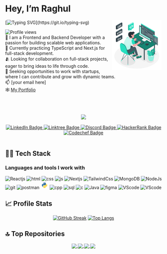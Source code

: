 <h1> Hey, I’m Raghul </h1>

<img src="./Vector.svg" width="32%" alt="vector" align="right"> 

[![Typing SVG](https://readme-typing-svg.herokuapp.com?font=Montserrat&color=blue&vCenter=true&lines=Full+Stack+Developer👩‍🔬;Coder+💻;)](https://git.io/typing-svg)

<img src="https://komarev.com/ghpvc/?username=Ragul8775&style=flat-square&color=blue" alt="Profile views"/>
<div align="left">
  👀 I am a Frontend and Backend Developer with a passion for building scalable web applications.<br>
  🤖 Currently practicing TypeScript and Next.js for full-stack development.<br>
  🫂 Looking for collaboration on full-stack projects, eager to bring ideas to life through code.<br>
  📖 Seeking opportunities to work with startups, where I can contribute and grow with dynamic teams.<br>
  📫 [your email here] <br>
  🕸️ <a href="[your portfolio link]">My Portfolio</a>
</div>
<br>
<br>
<br>

<p align='center'>
  <img src='https://github-widgetbox.vercel.app/api/profile?username=ragul8775&data=followers,repositories,stars,commits'>
  </p>
<div id="badges" align = "center">

  <a href="https://www.linkedin.com/in/raghul-sankar-2445a9203/">
    <img src="https://img.shields.io/badge/LinkedIn-0072b1?style=for-the-badge&logo=linkedin&logoColor=white" alt="LinkedIn Badge"/>
  </a>
  <a href="https://linktr.ee/raghul2728">
   <img src="https://img.shields.io/badge/Linktree-acdc5c?style=for-the-badge&logo=linktree&logoColor=black" alt="Linktree Badge"/>
  </a>
  <a href="https://discord.gg/Vc5MvTvF">
    <img src="https://img.shields.io/badge/Discord-7289DA?style=for-the-badge&logo=Discord&logoColor=white" alt="Discord Badge"/>
  </a>
  
  
  
  <a href="https://www.hackerrank.com/rb7439?hr_r=1">
    <img src="https://img.shields.io/badge/HackerRank-Green?style=for-the-badge&logo=hackerrank&logoColor=black" alt="HackerRank Badge"/>
  </a>
  <a href="https://www.codechef.com/users/rb7439">
    <img src="https://img.shields.io/badge/Codechef-brown?style=for-the-badge&logo=codechef&logoColor=white" alt="Codechef Badge"/>
  </a>
</div>

<br>

## 👩‍💻 Tech Stack
### Languages and tools I work with
<div>
<img height="25" alt="Reactjs" src="https://camo.githubusercontent.com/ae9c74c9618701b1c96ee0b165fe0cdd5a17fc4ae5a908fd150b37e10540e0a0/68747470733a2f2f696d672e736869656c64732e696f2f62616467652f2d52656163742d3030303f266c6f676f3d5265616374">
<img height="25" alt="html" src="https://camo.githubusercontent.com/7f569c07c7faab73e2e9bc19b8620036fb2843b7a912c16c3c3c8bc5b11e3ff7/68747470733a2f2f696d672e736869656c64732e696f2f62616467652f2d48544d4c352d4533344632363f7374796c653d666c61742d706c6173746963266c6f676f3d68746d6c35266c6f676f436f6c6f723d7768697465">
<img height="25" alt="css" src="https://camo.githubusercontent.com/6e2c6bf10e3c94fcbd483162117195d2ea9f6f37ce8afd25266df9a526caca58/68747470733a2f2f696d672e736869656c64732e696f2f62616467652f2d435353332d3135373242363f7374796c653d666c61742d706c6173746963266c6f676f3d63737333266c6f676f436f6c6f723d7768697465"> 
<img height="25" alt="js" src="https://camo.githubusercontent.com/11b6493dc397580093fc3ddfd02ef5f33ca6251cb21dcd7d1cd1cca6638fe681/68747470733a2f2f696d672e736869656c64732e696f2f62616467652f2d4a6176615363726970742d4637444631453f7374796c653d666c61742d706c6173746963266c6f676f3d6a617661736372697074266c6f676f436f6c6f723d7768697465">
<img height="25" alt="Nextjs" src="https://img.shields.io/badge/next.js-000000?style=for-the-badge&logo=nextdotjs&logoColor=white"> 
<img height="25" alt="TailwindCss" src="https://camo.githubusercontent.com/3b6552284da2b1078dcee4f40e800c8b5b07344fdc748b25ba3ce90728275ac2/68747470733a2f2f696d672e736869656c64732e696f2f62616467652f2d5461696c77696e642532304353532d3036423644343f7374796c653d666c61742d706c6173746963266c6f676f3d7461696c77696e64637373266c6f676f436f6c6f723d7768697465">
<img height="25" alt="MongoDB" src="https://camo.githubusercontent.com/b56370dbe8219a32284518400d50b2f4d1e5755cc17433a9a93bdb227fab49d4/68747470733a2f2f696d672e736869656c64732e696f2f62616467652f2d4d6f6e676f44422d3437413234383f7374796c653d666c61742d706c6173746963266c6f676f3d6d6f6e676f6462266c6f676f436f6c6f723d7768697465">
<img height="25" alt="NodeJs" src="https://camo.githubusercontent.com/1e03ae0cde613d2a5b05e46b25695df444ef5880629c6c54bbb4607f9db1a4da/68747470733a2f2f696d672e736869656c64732e696f2f62616467652f2d4e6f64652e6a732d3333393933333f7374796c653d666c61742d706c6173746963266c6f676f3d6e6f6465646f746a73266c6f676f436f6c6f723d7768697465">
<img width="75" alt="git" src="https://camo.githubusercontent.com/492c6aa2fbde3b0d23c686dc315c93ed5c349fdb5f098227ce6ed166c392094b/68747470733a2f2f696d672e736869656c64732e696f2f62616467652f6769746875622532302d2532333132313031312e7376673f267374796c653d666f722d7468652d6261646765266c6f676f3d676974687562266c6f676f436f6c6f723d7768697465">
<img width="75" alt="postman" src="https://camo.githubusercontent.com/8bc77ae2c6ec0a97c7692ec54d53c49d3c4637e9c64ee63f7b45cf14a50e8177/68747470733a2f2f696d672e736869656c64732e696f2f62616467652f506f73746d616e2d4646364333373f7374796c653d666f722d7468652d6261646765266c6f676f3d706f73746d616e266c6f676f436f6c6f723d7768697465">
<img height="25" alt="python" src="https://raw.githubusercontent.com/github/explore/80688e429a7d4ef2fca1e82350fe8e3517d3494d/topics/python/python.png">
<img height="25" alt="cpp" src="https://camo.githubusercontent.com/e174c793a1889f33cedc651bb2b43c60045e4b5e2053443fcf09f3c605ca66a3/68747470733a2f2f696d672e736869656c64732e696f2f62616467652f2d432532422532422d3030353939433f7374796c653d666c61742d706c6173746963266c6f676f3d63706c7573706c7573266c6f676f436f6c6f723d7768697465">
<img height="25" alt="sql" src="https://camo.githubusercontent.com/c1c08eb7625abe1a813e5ad05a94891aa127a37e0ce126b59ecda28233effdac/68747470733a2f2f696d672e736869656c64732e696f2f62616467652f4d7953514c2d3030303030463f7374796c653d666f722d7468652d6261646765266c6f676f3d6d7973716c266c6f676f436f6c6f723d7768697465">
<img height="25" alt="c" src="https://camo.githubusercontent.com/2ea1dd7e77121f342730a87d697e8c8dc944422683c36727845e46aade1ef8a7/68747470733a2f2f696d672e736869656c64732e696f2f62616467652f2d432d4138423943433f7374796c653d666c61742d706c6173746963266c6f676f3d63266c6f676f436f6c6f723d7768697465">
<img height="25" alt="Java" src="https://camo.githubusercontent.com/26e74d6ef4bb4726fc8f8a6b3d4136376d691ecf85c8d3b464bfbf4259e5698d/68747470733a2f2f696d672e736869656c64732e696f2f62616467652f6a6176612d2532334544384230302e7376673f7374796c653d666f722d7468652d6261646765266c6f676f3d6a617661266c6f676f436f6c6f723d7768697465">
<img height="25" alt="figma" src="https://upload.wikimedia.org/wikipedia/commons/thumb/3/33/Figma-logo.svg/800px-Figma-logo.svg.png"> 
<img height="25" alt="VScode" src="https://camo.githubusercontent.com/14e82cd0f0581201df984f6832c9f061700e25c5060169d7b2b0428ca053fabc/68747470733a2f2f696d672e736869656c64732e696f2f62616467652f2d56697375616c25323053747564696f253230436f64652d3030374143433f7374796c653d666c61742d706c6173746963266c6f676f3d76697375616c73747564696f636f6465266c6f676f436f6c6f723d7768697465"> 

<img height="25" alt="VScode" src="https://camo.githubusercontent.com/8669e5d8ee56a639b7ce59493bdc40b68297d7761221c5afced3c17f05d934d0/68747470733a2f2f696d672e736869656c64732e696f2f62616467652f2d58414d50502d4642374132343f7374796c653d666c61742d706c6173746963266c6f676f3d78616d7070266c6f676f436f6c6f723d7768697465"> 

</div>


## 📈 Profile Stats
<div align = "center">
  
[![GitHub Streak](http://github-readme-streak-stats.herokuapp.com?user=Ragul8775&theme=transparent&hide_border=true)](https://git.io/streak-stats)           [![Top Langs](https://github-readme-stats.vercel.app/api/top-langs/?username=ragul8775&layout=compact&theme=transparent&hide_border=true)](https://github.com/ragul8775/github-readme-stats)

<!-- [![Raghuls GitHub stats](https://github-readme-stats.vercel.app/api?username=Ragul8775&show_icons=true&theme=transparent&hide_border=true&hide_title=true)](https://github.com/Ragul8775) -->
</p>
  </div>

## 🔝 Top Repositories
<div align = "center">
<a href="https://github.com/Ragul8775/Placement_portal_client">
  <img align="center" src="https://github-readme-stats.vercel.app/api/pin/?username=Ragul8775&repo=Placement_portal_client&theme=transparent" />
</a>
<a href="https://github.com/Ragul8775/Text-Analysis-Project-">
  <img align="center" src="https://github-readme-stats.vercel.app/api/pin/?username=Ragul8775&repo=Text-Analysis-Project-&theme=transparent" />
</a>
<a href="https://github.com/Ragul8775/SummWize_api-GPT">
  <img align="center" src="https://github-readme-stats.vercel.app/api/pin/?username=Ragul8775&repo=SummWize_api-GPT&theme=transparent" />
</a>
<a href="https://github.com/Ragul8775/CircleUp_socialMedia">
  <img align="center" src="https://github-readme-stats.vercel.app/api/pin/?username=Ragul8775&repo=CircleUp_socialMedia&theme=transparent" />
</a>
</div>
